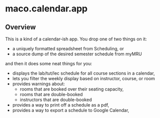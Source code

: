 # maco.calendar.app

## Overview

This is a kind of a calendar-ish app.
You drop one of two things on it:

* a uniquely formatted spreadsheet from Scheduling, or
* a source dump of the desired semester schedule from myMRU

and then it does some neat things for you:

* displays the lab/tut/lec schedule for all course sections in a calendar,
* lets you filter the weekly display based on instructor, course, or room
* provides warnings about:
  * rooms that are booked over their seating capacity,
  * rooms that are double-booked
  * instructors that are double-booked
* provides a way to print off a schedule as a pdf,
* provides a way to export a schedule to Google Calendar,